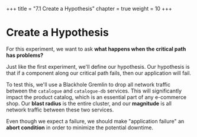 +++
title = "7.1 Create a Hypothesis"
chapter = true
weight = 10
+++

# Create a Hypothesis

For this experiment, we want to ask **what happens when the critical path has problems?**

Just like the first experiment, we'll define our hypothesis. Our hypothesis is that if a component along our critical path fails, then our application will fail.

To test this, we'll use a Blackhole Gremlin to drop all network traffic between the `catalogue` and `catalogue-db` services. This will significantly impact the product catalog, which is an essential part of any e-commerce shop. Our **blast radius** is the entire cluster, and our **magnitude** is all network traffic between these two services.

Even though we expect a failure, we should make "application failure" an **abort condition** in order to minimize the potential downtime.